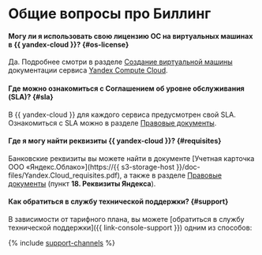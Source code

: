 # Общие вопросы про Биллинг

#### Могу ли я использовать свою лицензию ОС на виртуальных машинах в {{ yandex-cloud }}? {#os-license}

Да. Подробнее смотри в разделе [Создание виртуальной машины](../../compute/operations/vm-create/create-linux-vm.md) документации сервиса [Yandex Compute Cloud](../../compute/).

#### Где можно ознакомиться с Соглашением об уровне обслуживания (SLA)? {#sla}

В {{ yandex-cloud }} для каждого сервиса предусмотрен свой SLA. Ознакомиться с SLA можно в разделе [Правовые документы](https://yandex.ru/legal/cloud_sla/?lang=ru).

#### Где я могу найти реквизиты {{ yandex-cloud }}? {#requisites}


Банковские реквизиты вы можете найти в документе [Учетная карточка ООО «Яндекс.Облако»](https://{{ s3-storage-host }}/doc-files/Yandex.Cloud_requisites.pdf), а также в разделе [Правовые документы](https://yandex.ru/legal/cloud_oferta/) (пункт **18. Реквизиты Яндекса**).




#### Как обратиться в службу технической поддержки? {#support}

В зависимости от тарифного плана, вы можете [обратиться в службу технической поддержки]({{ link-console-support }}) одним из способов:

{% include [support-channels](../../_includes/support/channels.md) %}